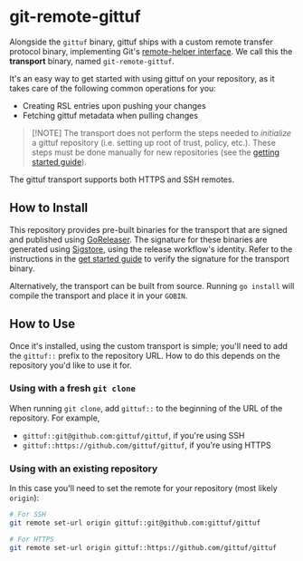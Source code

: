 # git-remote-gittuf

Alongside the `gittuf` binary, gittuf ships with a custom remote transfer
protocol binary, implementing Git's [remote-helper
interface](https://git-scm.com/docs/gitremote-helpers). We call this the
**transport** binary, named `git-remote-gittuf`.

It's an easy way to get started with using gittuf on your repository, as it
takes care of the following common operations for you:

- Creating RSL entries upon pushing your changes
- Fetching gittuf metadata when pulling changes

> [!NOTE] The transport does not perform the steps needed to *initialize* a
> gittuf repository (i.e. setting up root of trust, policy, etc.). These steps
> must be done manually for new repositories (see the [getting started
> guide](/docs/get-started.md)).

The gittuf transport supports both HTTPS and SSH remotes.

## How to Install

This repository provides pre-built binaries for the transport that are signed
and published using [GoReleaser]. The signature for these binaries are generated
using [Sigstore], using the release workflow's identity. Refer to the
instructions in the [get started guide] to verify the signature for the
transport binary.

Alternatively, the transport can be built from source. Running `go install` will
compile the transport and place it in your `GOBIN`.

## How to Use

Once it's installed, using the custom transport is simple; you'll need to add
the `gittuf::` prefix to the repository URL. How to do this depends on the
repository you'd like to use it for.

### Using with a fresh `git clone`

When running `git clone`, add `gittuf::` to the beginning of the URL of the
repository. For example,

- `gittuf::git@github.com:gittuf/gittuf`, if you're using SSH
- `gittuf::https://github.com/gittuf/gittuf`, if you're using HTTPS

### Using with an existing repository

In this case you'll need to set the remote for your repository (most likely
`origin`):

```bash
# For SSH
git remote set-url origin gittuf::git@github.com:gittuf/gittuf

# For HTTPS
git remote set-url origin gittuf::https://github.com/gittuf/gittuf
```

[Sigstore]: https://www.sigstore.dev/
[GoReleaser]: https://goreleaser.com/
[get started guide]: /docs/get-started.md
